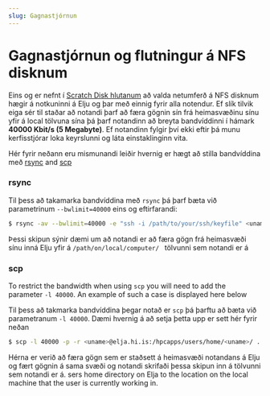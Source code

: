 ```yaml
---
slug: Gagnastjórnun 
---
```


# Gagnastjórnun og flutningur á NFS disknum
Eins og er nefnt í [Scratch Disk hlutanum](./03_scratch.md) að valda netumferð á NFS disknum hægir á notkuninni á Elju og þar með einnig fyrir alla notendur.  Ef slík tilvik eiga sér til staðar að notandi þarf að færa gögnin sín frá heimasvæðinu sínu yfir á local tölvuna sína þá þarf notandinn að breyta bandvíddinni í hámark **40000 Kbit/s (5 Megabyte)**. Ef notandinn fylgir því ekki eftir þá munu kerfisstjórar loka keyrslunni og láta einstaklinginn vita. 

Hér fyrir neðann eru mismunandi leiðir hvernig er hægt að stilla bandvíddina með [rsync](#rsync) and [scp](#scp)


### rsync
Til þess að takamarka bandvíddina með ```rsync``` þá þarf bæta við parametrinum ```--bwlimit=40000``` eins og eftirfarandi:

```bash 
$ rsync -av --bwlimit=40000 -e "ssh -i /path/to/your/ssh/keyfile" <uname>@elja.hi.is:/users/home/<uname>/../data /path/on/local/computer/ # -av Archive mode with verbose input
```

Þessi skipun sýnir dæmi um að notandi er að færa gögn frá heimasvæði sínu inná Elju yfir á ```/path/on/local/computer/ ``` tölvunni sem notandi er á

### scp
To restrict the bandwidth when using ```scp``` you will need to add the parameter ```-l 40000```. An example of such a case is displayed here below

Til þess að takmarka bandvíddina þegar notað er ```scp``` þá þarftu að bæta við parametranum ```-l 40000```. Dæmi hvernig á að setja þetta upp er sett hér fyrir neðan

```bash
$ scp -l 40000 -p -r <uname>@elja.hi.is:/hpcapps/users/home/<uname>/ .
```

Hérna er verið að færa gögn sem er staðsett á heimasvæði notandans á Elju og fært gögnin á sama svæði og notandi skrifaði þessa skipun inn á tölvunni sem notandi er á. 
sers home directory on Elja to the location on the local machine that the user is currently working in. 
